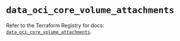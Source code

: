 # `data_oci_core_volume_attachments`

Refer to the Terraform Registry for docs: [`data_oci_core_volume_attachments`](https://registry.terraform.io/providers/hashicorp/oci/7.19.0/docs/data-sources/core_volume_attachments).
